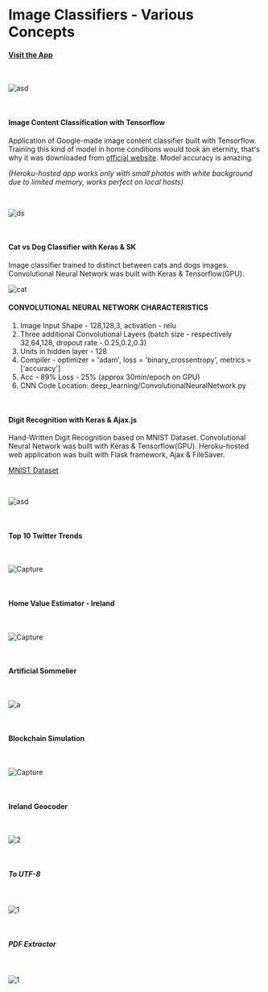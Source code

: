 # Image Classifiers - Various Concepts

#### [Visit the App](https://www.unflasked.com/)

<br>

![asd](https://user-images.githubusercontent.com/26208598/84371745-072b9500-abd2-11ea-9b2b-377a3ffa1a81.PNG)

<br>




#### Image Content Classification with Tensorflow

Application of Google-made image content classifier built with Tensorflow. Training this kind of model in home conditions would took an eternity, that's why it was downloaded from 
[official website](https://www.tensorflow.org/tutorials/images/image_recognition). Model accuracy is amazing.

*(Heroku-hosted app works only with small photos with white background due to limited memory, works perfect on local hosts)*

<br>

![ds](https://user-images.githubusercontent.com/26208598/85521461-3099e700-b5fc-11ea-860b-fa05ddf93605.PNG)


<br>


#### Cat vs Dog Classifier with Keras & SK

Image classifier trained to distinct between cats and dogs images. Convolutional Neural Network was built with Keras & Tensorflow(GPU).

![cat](https://user-images.githubusercontent.com/26208598/85835745-7c2fca80-b78d-11ea-8b5e-4ac2921e14c1.PNG)


#### CONVOLUTIONAL NEURAL NETWORK CHARACTERISTICS

1. Image Input Shape - 128,128,3, activation - relu
2. Three additional Convolutional Layers (batch size - respectively 32,64,128, dropout rate - 0.25,0.2,0.3)
3. Units in hidden layer - 128
4. Compiler - optimizer = 'adam', loss = 'binary_crossentropy', metrics = ['accuracy']
5. Acc - 89% Loss - 25% (approx 30min/epoch on GPU)
6. CNN Code Location: deep_learning/ConvolutionalNeuralNetwork.py

<br>



#### Digit Recognition with Keras & Ajax.js

Hand-Written Digit Recognition based on MNIST Dataset. Convolutional Neural Network was built with Keras & Tensorflow(GPU). 
Heroku-hosted web application was built with Flask framework, Ajax & FileSaver. 

[MNIST Dataset](http://yann.lecun.com/exdb/mnist/)

<br>

![asd](https://user-images.githubusercontent.com/26208598/85919256-a3f06280-b861-11ea-854d-05deda33e34b.PNG)

<br>

#### Top 10 Twitter Trends

<br>

![Capture](https://user-images.githubusercontent.com/26208598/85956118-78619b00-b97b-11ea-9e04-38d1df75fe01.PNG)


<br>

#### Home Value Estimator - Ireland

<br>

![Capture](https://user-images.githubusercontent.com/26208598/85983263-19357200-b9df-11ea-96f1-1c3f8f8c4ca3.PNG)

<br>

#### Artificial Sommelier

<br>

![a](https://user-images.githubusercontent.com/26208598/86100265-836a1780-bab0-11ea-86dc-9bb504916a4f.PNG)

<br>

#### Blockchain Simulation

<br>

![Capture](https://user-images.githubusercontent.com/26208598/86210190-1320cc00-bb6c-11ea-90e5-fdaeb54535b7.PNG)

<br>

#### Ireland Geocoder

<br>

![2](https://user-images.githubusercontent.com/26208598/92094269-26e6e980-edcc-11ea-93bc-61fe321fcb03.PNG)

<br>

##### To UTF-8

<br>

![1](https://user-images.githubusercontent.com/26208598/92094103-fe5eef80-edcb-11ea-86b3-1ac03797d325.PNG)

<br>

##### PDF Extractor

<br>

![1](https://user-images.githubusercontent.com/26208598/92489347-96ebda00-f1e7-11ea-920f-1f0164788f8d.PNG)
<br>